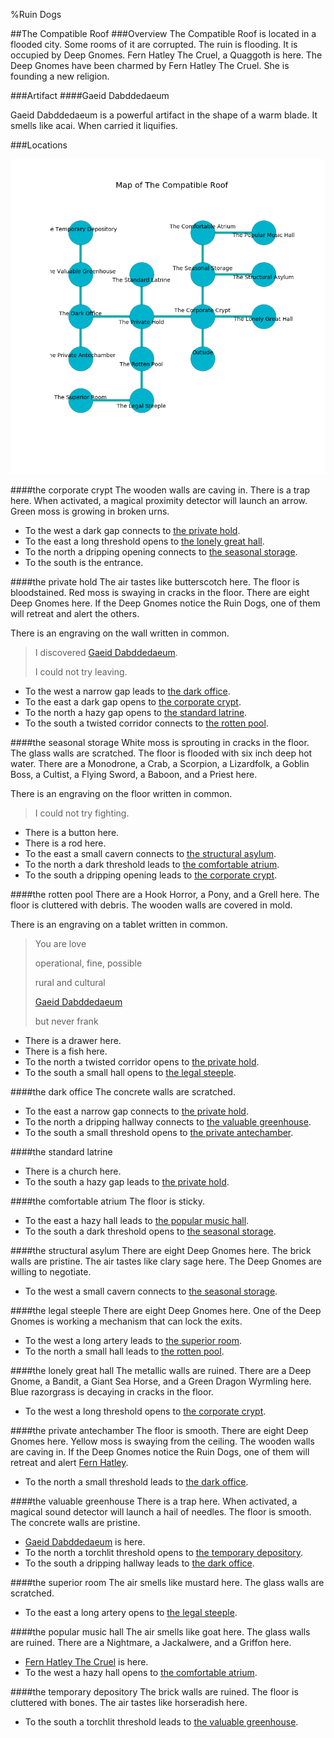 %Ruin Dogs

##The Compatible Roof
###Overview
The Compatible Roof is located in a flooded city. Some rooms of it are corrupted. The ruin is flooding. It is occupied by Deep Gnomes. <a name="Fern-Hatley-The-Cruel"></a>Fern Hatley The Cruel, a Quaggoth is here. The Deep Gnomes have been charmed by Fern Hatley The Cruel. She  is founding a new religion. 



###Artifact
####<a name="Gaeid-Dabddedaeum"></a>Gaeid Dabddedaeum


Gaeid Dabddedaeum is a powerful artifact in the shape of a warm blade. It smells like acai. When carried it liquifies. 





###Locations


![](../v2/images/The-Compatible-Roof.png)

####<a name="the-corporate-crypt"></a>the corporate crypt
The wooden walls are caving in. There is a trap here. When activated, a magical proximity detector will launch an arrow. Green moss is growing in broken urns. 



* To the west a dark gap connects to [the private hold](#the-private-hold).
* To the east a long threshold opens to [the lonely great hall](#the-lonely-great-hall).
* To the north a dripping opening connects to [the seasonal storage](#the-seasonal-storage).
* To the south is the entrance.


####<a name="the-private-hold"></a>the private hold
The air tastes like butterscotch here. The floor is bloodstained. Red moss is swaying in cracks in the floor. There are eight Deep Gnomes here. If the Deep Gnomes notice the Ruin Dogs, one of them will retreat and alert the others. 

There is an engraving on the wall written in common. 

> I discovered [Gaeid Dabddedaeum](#Gaeid-Dabddedaeum).
>
> I could not try leaving.
>


* To the west a narrow gap leads to [the dark office](#the-dark-office).
* To the east a dark gap opens to [the corporate crypt](#the-corporate-crypt).
* To the north a hazy gap opens to [the standard latrine](#the-standard-latrine).
* To the south a twisted corridor connects to [the rotten pool](#the-rotten-pool).


####<a name="the-seasonal-storage"></a>the seasonal storage
White moss is sprouting in cracks in the floor. The glass walls are scratched. The floor is flooded with six inch deep hot water. There are a Monodrone, a Crab, a Scorpion, a Lizardfolk, a Goblin Boss, a Cultist, a Flying Sword, a Baboon, and a Priest here. 

There is an engraving on the floor written in common. 

> I could not try fighting.
>


* There is a button here.
* There is a rod here.
* To the east a small cavern connects to [the structural asylum](#the-structural-asylum).
* To the north a dark threshold leads to [the comfortable atrium](#the-comfortable-atrium).
* To the south a dripping opening leads to [the corporate crypt](#the-corporate-crypt).


####<a name="the-rotten-pool"></a>the rotten pool
There are a Hook Horror, a Pony, and a Grell here. The floor is cluttered with debris. The wooden walls are covered in mold. 

There is an engraving on a tablet written in common. 

> You are love
>
> operational, fine, possible
>
> rural and cultural
>
> [Gaeid Dabddedaeum](#Gaeid-Dabddedaeum)
>
> but never frank
>


* There is a drawer here.
* There is a fish here.
* To the north a twisted corridor opens to [the private hold](#the-private-hold).
* To the south a small hall opens to [the legal steeple](#the-legal-steeple).


####<a name="the-dark-office"></a>the dark office
The concrete walls are scratched. 



* To the east a narrow gap connects to [the private hold](#the-private-hold).
* To the north a dripping hallway connects to [the valuable greenhouse](#the-valuable-greenhouse).
* To the south a small threshold opens to [the private antechamber](#the-private-antechamber).


####<a name="the-standard-latrine"></a>the standard latrine




* There is a church here.
* To the south a hazy gap leads to [the private hold](#the-private-hold).


####<a name="the-comfortable-atrium"></a>the comfortable atrium
The floor is sticky. 



* To the east a hazy hall leads to [the popular music hall](#the-popular-music-hall).
* To the south a dark threshold opens to [the seasonal storage](#the-seasonal-storage).


####<a name="the-structural-asylum"></a>the structural asylum
There are eight Deep Gnomes here. The brick walls are pristine. The air tastes like clary sage here. The Deep Gnomes are willing to negotiate. 



* To the west a small cavern connects to [the seasonal storage](#the-seasonal-storage).


####<a name="the-legal-steeple"></a>the legal steeple
There are eight Deep Gnomes here. One of the Deep Gnomes is working a mechanism that can lock the exits. 



* To the west a long artery leads to [the superior room](#the-superior-room).
* To the north a small hall leads to [the rotten pool](#the-rotten-pool).


####<a name="the-lonely-great-hall"></a>the lonely great hall
The metallic walls are ruined. There are a Deep Gnome, a Bandit, a Giant Sea Horse, and a Green Dragon Wyrmling here. Blue razorgrass is decaying in cracks in the floor. 



* To the west a long threshold opens to [the corporate crypt](#the-corporate-crypt).


####<a name="the-private-antechamber"></a>the private antechamber
The floor is smooth. There are eight Deep Gnomes here. Yellow moss is swaying from the ceiling. The wooden walls are caving in. If the Deep Gnomes notice the Ruin Dogs, one of them will retreat and alert [Fern Hatley](#Fern-Hatley). 



* To the north a small threshold leads to [the dark office](#the-dark-office).


####<a name="the-valuable-greenhouse"></a>the valuable greenhouse
There is a trap here. When activated, a magical sound detector will launch a hail of needles. The floor is smooth. The concrete walls are pristine. 



* [Gaeid Dabddedaeum](#Gaeid-Dabddedaeum) is here.
* To the north a torchlit threshold opens to [the temporary depository](#the-temporary-depository).
* To the south a dripping hallway leads to [the dark office](#the-dark-office).


####<a name="the-superior-room"></a>the superior room
The air smells like mustard here. The glass walls are scratched. 



* To the east a long artery opens to [the legal steeple](#the-legal-steeple).


####<a name="the-popular-music-hall"></a>the popular music hall
The air smells like goat here. The glass walls are ruined. There are a Nightmare, a Jackalwere, and a Griffon here. 



* [Fern Hatley The Cruel](#Fern-Hatley-The-Cruel) is here.
* To the west a hazy hall opens to [the comfortable atrium](#the-comfortable-atrium).


####<a name="the-temporary-depository"></a>the temporary depository
The brick walls are ruined. The floor is cluttered with bones. The air tastes like horseradish here. 



* To the south a torchlit threshold leads to [the valuable greenhouse](#the-valuable-greenhouse).


